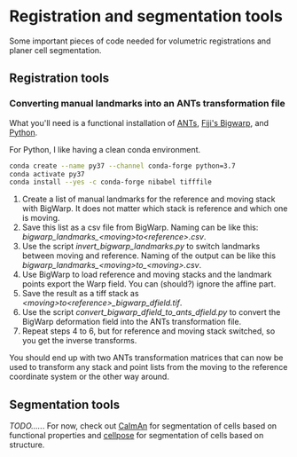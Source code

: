 # Registration and segmentation tools
Some important pieces of code needed for volumetric registrations and planer cell segmentation.

## Registration tools
### Converting manual landmarks into an ANTs transformation file
What you'll need is a functional installation of [ANTs](http://stnava.github.io/ANTs/), [Fiji's Bigwarp](https://imagej.net/BigWarp), and [Python](https://www.anaconda.com/distribution/).

For Python, I like having a clean conda environment.
```bash
conda create --name py37 --channel conda-forge python=3.7
conda activate py37
conda install --yes -c conda-forge nibabel tifffile
```

1. Create a list of manual landmarks for the reference and moving stack with BigWarp. It does not matter which stack is reference and which one is moving.
2. Save this list as a csv file from BigWarp. Naming can be like this: <em>bigwarp_landmarks_\<moving\>_to_\<reference\>.csv</em>.
3. Use the script <em>invert_bigwarp_landmarks.py</em> to switch landmarks between moving and reference. Naming of the output can be like this <em>bigwarp_landmarks_\<moving\>to_\<moving\>.csv</em>.
4. Use BigWarp to load reference and moving stacks and the landmark points export the Warp field. You can (should?) ignore the affine part.
5. Save the result as a tiff stack as <em>\<moving\>_to_\<reference\>_bigwarp_dfield.tif</em>.
6. Use the script <em>convert_bigwarp_dfield_to_ants_dfield.py</em> to convert the BigWarp deformation field into the ANTs transformation file.
7. Repeat steps 4 to 6, but for reference and moving stack switched, so you get the inverse transforms.

You should end up with two ANTs transformation matrices that can now be used to transform any stack and point lists from the moving to the reference coordinate system or the other way around.

## Segmentation tools
<em>TODO.....</em>. For now, check out [CaImAn](https://github.com/flatironinstitute/CaImAn) for segmentation of cells based on functional properties and [cellpose](http://www.cellpose.org/static/docs/index.html) for segmentation of cells based on structure.






